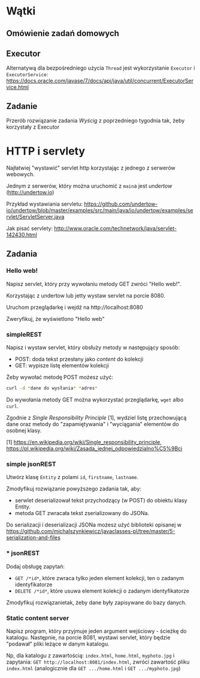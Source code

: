 # Wątki

## Omówienie zadań domowych

## Executor
Alternatywą dla bezpośredniego użycia `Thread` jest wykorzystanie `Executor` i `ExecutorService`:
https://docs.oracle.com/javase/7/docs/api/java/util/concurrent/ExecutorService.html

## Zadanie
Przerób rozwiązanie zadania *Wyścig* z poprzedniego tygodnia tak, żeby korzystały z Executor

# HTTP i servlety

Najłatwiej "wystawić" servlet http korzystając z jednego z serwerów webowych.

Jednym z serwerów, który można uruchomić z `main`a jest *undertow* (http://undertow.io)

Przykład wystawiania servletu:
https://github.com/undertow-io/undertow/blob/master/examples/src/main/java/io/undertow/examples/servlet/ServletServer.java

Jak pisać servlety: http://www.oracle.com/technetwork/java/servlet-142430.html

## Zadania

### Hello web!
Napisz servlet, który przy wywołaniu metody GET zwróci "Hello web!".

Korzystając z undertow lub jetty wystaw servlet na porcie 8080.

Uruchom przeglądarkę i wejdź na http://localhost:8080

Zweryfikuj, że wyświetlono "Hello web"

### simpleREST
Napisz i wystaw servlet, który obsłuży metody w następujący sposób:

- POST: doda tekst przesłany jako *content* do kolekcji
- GET: wypisze listę elementów kolekcji

Żeby wywołać metodę POST możesz użyć:
```bash
curl -d *dane do wysłania* *adres*
```

Do wywołania metody GET można wykorzystać przeglądarkę, `wget` albo `curl`.

Zgodnie z *Single Responsibility Principle* [1], wydziel listę przechowującą dane oraz metody do "zapamiętywania" i "wyciągania" elementów do osobnej klasy.


[1] https://en.wikipedia.org/wiki/Single_responsibility_principle, https://pl.wikipedia.org/wiki/Zasada_jednej_odpowiedzialno%C5%9Bci

### simple jsonREST

Utwórz klasę `Entity` z polami `id`, `firstname`, `lastname`.

Zmodyfikuj rozwiązanie powyższego zadania tak, aby:
- serwlet deserializował tekst przychodzący (w POST) do obiektu klasy Entity.
- metoda GET zwracała tekst zserializowany do JSONa.

Do serializacji i deserializacji JSONa możesz użyć biblioteki opisanej w https://github.com/michalszynkiewicz/javaclasses-pl/tree/master/5-serialization-and-files

### * jsonREST
Dodaj obsługę zapytań:
- `GET /*id*`, które zwraca tylko jeden element kolekcji, ten o zadanym identyfikatorze
- `DELETE /*id*`, które usuwa element kolekcji o zadanym identyfikatorze

Zmodyfikuj rozwiązanietak, żeby dane były zapisywane do bazy danych.

### Static content server
Napisz program, który przyjmuje jeden argument wejściowy - ścieżkę do katalogu.
Następnie, na porcie 8081, wystawi servlet, który będzie "podawał" pliki leżące w danym katalogu.

Np, dla katalogu z zawartością: `index.html`, `home.html`, `myphoto.jpg` i zapytania:
`GET http://localhost:8081/index.html`, zwróci zawartość pliku `index.html` (analogicznie dla `GET .../home.html` i `GET .../myphoto.jpg`)
